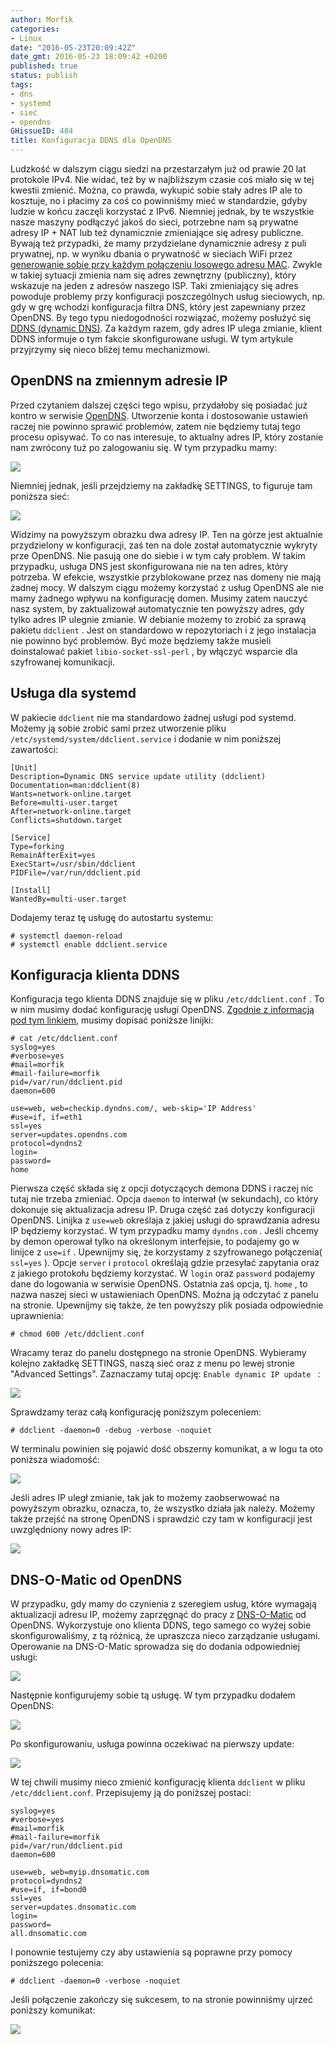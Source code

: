 ```yaml
---
author: Morfik
categories:
- Linux
date: "2016-05-23T20:09:42Z"
date_gmt: 2016-05-23 18:09:42 +0200
published: true
status: publish
tags:
- dns
- systemd
- sieć
- opendns
GHissueID: 484
title: Konfiguracja DDNS dla OpenDNS
---
```


Ludzkość w dalszym ciągu siedzi na przestarzałym już od prawie 20 lat protokole IPv4. Nie widać, też
by w najbliższym czasie coś miało się w tej kwestii zmienić. Można, co prawda, wykupić sobie stały
adres IP ale to kosztuje, no i płacimy za coś co powinniśmy mieć w standardzie, gdyby ludzie w końcu
zaczęli korzystać z IPv6. Niemniej jednak, by te wszystkie nasze maszyny podłączyć jakoś do sieci,
potrzebne nam są prywatne adresy IP + NAT lub też dynamicznie zmieniające się adresy publiczne.
Bywają też przypadki, że mamy przydzielane dynamicznie adresy z puli prywatnej, np. w wyniku dbania
o prywatność w sieciach WiFi przez [generowanie sobie przy każdym połączeniu losowego adresu
MAC](/post/jak-przypisac-losowy-adres-mac-interfejsu/). Zwykle w takiej sytuacji
zmienia nam się adres zewnętrzny (publiczny), który wskazuje na jeden z adresów naszego ISP. Taki
zmieniający się adres powoduje problemy przy konfiguracji poszczególnych usług sieciowych, np. gdy w
grę wchodzi konfiguracja filtra DNS, który jest zapewniany przez OpenDNS. By tego typu niedogodności
rozwiązać, możemy posłużyć się [DDNS (dynamic DNS)](https://pl.wikipedia.org/wiki/DDNS). Za każdym
razem, gdy adres IP ulega zmianie, klient DDNS informuje o tym fakcie skonfigurowane usługi. W tym
artykule przyjrzymy się nieco bliżej temu mechanizmowi.

<!--more-->
## OpenDNS na zmiennym adresie IP

Przed czytaniem dalszej części tego wpisu, przydałoby się posiadać już kontro w serwisie
[OpenDNS](https://www.opendns.com/). Utworzenie konta i dostosowanie ustawień raczej nie powinno
sprawić problemów, zatem nie będziemy tutaj tego procesu opisywać. To co nas interesuje, to aktualny
adres IP, który zostanie nam zwrócony tuż po zalogowaniu się. W tym przypadku mamy:

![](/img/2016/05/1.ddns-opendns.png#huge)

Niemniej jednak, jeśli przejdziemy na zakładkę SETTINGS, to figuruje tam poniższa sieć:

![](/img/2016/05/2.ddns-opendns.png#huge)

Widzimy na powyższym obrazku dwa adresy IP. Ten na górze jest aktualnie przydzielony w konfiguracji,
zaś ten na dole został automatycznie wykryty prze OpenDNS. Nie pasują one do siebie i w tym cały
problem. W takim przypadku, usługa DNS jest skonfigurowana nie na ten adres, który potrzeba. W
efekcie, wszystkie przyblokowane przez nas domeny nie mają żadnej mocy. W dalszym ciągu możemy
korzystać z usług OpenDNS ale nie mamy żadnego wpływu na konfigurację domen. Musimy zatem nauczyć
nasz system, by zaktualizował automatycznie ten powyższy adres, gdy tylko adres IP ulegnie zmianie.
W debianie możemy to zrobić za sprawą pakietu `ddclient` . Jest on standardowo w repozytoriach i z
jego instalacja nie powinno być problemów. Być może będziemy także musieli doinstalować pakiet
`libio-socket-ssl-perl` , by włączyć wsparcie dla szyfrowanej komunikacji.

## Usługa dla systemd

W pakiecie `ddclient` nie ma standardowo żadnej usługi pod systemd. Możemy ją sobie zrobić sami
przez utworzenie pliku `/etc/systemd/system/ddclient.service` i dodanie w nim poniższej zawartości:

    [Unit]
    Description=Dynamic DNS service update utility (ddclient)
    Documentation=man:ddclient(8)
    Wants=network-online.target
    Before=multi-user.target
    After=network-online.target
    Conflicts=shutdown.target

    [Service]
    Type=forking
    RemainAfterExit=yes
    ExecStart=/usr/sbin/ddclient
    PIDFile=/var/run/ddclient.pid

    [Install]
    WantedBy=multi-user.target

Dodajemy teraz tę usługę do autostartu systemu:

    # systemctl daemon-reload
    # systemctl enable ddclient.service

## Konfiguracja klienta DDNS

Konfiguracja tego klienta DDNS znajduje się w pliku `/etc/ddclient.conf` . To w nim musimy dodać
konfigurację usługi OpenDNS. [Zgodnie z informacją pod tym
linkiem](https://support.opendns.com/hc/en-us/articles/227987727), musimy dopisać poniższe linijki:

    # cat /etc/ddclient.conf
    syslog=yes
    #verbose=yes
    #mail=morfik
    #mail-failure=morfik
    pid=/var/run/ddclient.pid
    daemon=600

    use=web, web=checkip.dyndns.com/, web-skip='IP Address'
    #use=if, if=eth1
    ssl=yes
    server=updates.opendns.com
    protocol=dyndns2
    login=
    password=
    home

Pierwsza część składa się z opcji dotyczących demona DDNS i raczej nic tutaj nie trzeba zmieniać.
Opcja `daemon` to interwał (w sekundach), co który dokonuje się aktualizacja adresu IP. Druga część
zaś dotyczy konfiguracji OpenDNS. Linijka z `use=web` określaja z jakiej usługi do sprawdzania
adresu IP będziemy korzystać. W tym przypadku mamy `dyndns.com` . Jeśli chcemy by demon operował
tylko na określonym interfejsie, to podajemy go w linijce z `use=if` . Upewnijmy się, że korzystamy
z szyfrowanego połączenia( `ssl=yes` ). Opcje `server` i `protocol` określają gdzie przesyłać
zapytania oraz z jakiego protokołu będziemy korzystać. W `login` oraz `password` podajemy dane do
logowania w serwisie OpenDNS. Ostatnia zaś opcja, tj. `home` , to nazwa naszej sieci w ustawieniach
OpenDNS. Można ją odczytać z panelu na stronie. Upewnijmy się także, że ten powyższy plik posiada
odpowiednie uprawnienia:

    # chmod 600 /etc/ddclient.conf

Wracamy teraz do panelu dostępnego na stronie OpenDNS. Wybieramy kolejno zakładkę SETTINGS, naszą
sieć oraz z menu po lewej stronie "Advanced Settings". Zaznaczamy tutaj opcję: `Enable dynamic IP
update ` :

![](/img/2016/05/3.ddns-opendns.png#huge)

Sprawdzamy teraz całą konfigurację poniższym poleceniem:

    # ddclient -daemon=0 -debug -verbose -noquiet

W terminalu powinien się pojawić dość obszerny komunikat, a w logu ta oto poniższa wiadomość:

![](/img/2016/05/5.ddns-opendns.png#huge)

Jeśli adres IP uległ zmianie, tak jak to możemy zaobserwować na powyższym obrazku, oznacza, to, że
wszystko działa jak należy. Możemy także przejść na stronę OpenDNS i sprawdzić czy tam w
konfiguracji jest uwzględniony nowy adres IP:

![](/img/2016/05/4.ddns-opendns.png#big)

## DNS-O-Matic od OpenDNS

W przypadku, gdy mamy do czynienia z szeregiem usług, które wymagają aktualizacji adresu IP, możemy
zaprzęgnąć do pracy z [DNS-O-Matic](http://www.dnsomatic.com/) od OpenDNS. Wykorzystuje ono klienta
DDNS, tego samego co wyżej sobie skonfigurowaliśmy, z tą różnicą, że upraszcza nieco zarządzanie
usługami. Operowanie na DNS-O-Matic sprowadza się do dodania odpowiedniej usługi:

![](/img/2016/05/6.ddns-ddclient-dns-o-matic.png#big)

Następnie konfigurujemy sobie tą usługę. W tym przypadku dodałem OpenDNS:

![](/img/2016/05/7.ddns-ddclient-dns-o-matic.png#big)

Po skonfigurowaniu, usługa powinna oczekiwać na pierwszy update:

![](/img/2016/05/8.ddns-ddclient-dns-o-matic.png#big)

W tej chwili musimy nieco zmienić konfigurację klienta `ddclient` w pliku `/etc/ddclient.conf`.
Przepisujemy ją do poniższej postaci:

    syslog=yes
    #verbose=yes
    #mail=morfik
    #mail-failure=morfik
    pid=/var/run/ddclient.pid
    daemon=600

    use=web, web=myip.dnsomatic.com
    protocol=dyndns2
    #use=if, if=bond0
    ssl=yes
    server=updates.dnsomatic.com
    login=
    password=
    all.dnsomatic.com

I ponownie testujemy czy aby ustawienia są poprawne przy pomocy poniższego polecenia:

    # ddclient -daemon=0 -verbose -noquiet

Jeśli połączenie zakończy się sukcesem, to na stronie powinniśmy ujrzeć poniższy komunikat:

![](/img/2016/05/9.ddns-ddclient-dns-o-matic.png#big)

